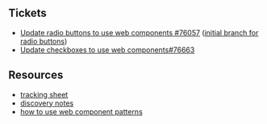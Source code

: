 ## Tickets
- [Update radio buttons to use web components #76057](https://github.com/department-of-veterans-affairs/va.gov-team/issues/76057) ([initial branch for radio buttons](https://github.com/department-of-veterans-affairs/vets-website/compare/main...dbex/76057-radio-button-conversion))
- [Update checkboxes to use web components#76663](https://app.zenhub.com/workspaces/disability-experience-63dbdb0a401c4400119d3a44/issues/gh/department-of-veterans-affairs/va.gov-team/76663)

## Resources

- [tracking sheet](https://docs.google.com/spreadsheets/d/1f_-S_OrdU40gsg9eLPqIGpZ5GPuLs8QZv95s5QBkYAw/edit#gid=216879443) 
- [discovery notes](https://app.mural.co/t/departmentofveteransaffairs9999/m/departmentofveteransaffairs9999/1705619617242/1f3c8f10802119ea2e8a9e5ac24aa99fdaf12289?sender=ufe55a1a25f3f25394be01959)
- [how to use web component patterns](https://depo-platform-documentation.scrollhelp.site/developer-docs/how-to-use-web-component-patterns)
